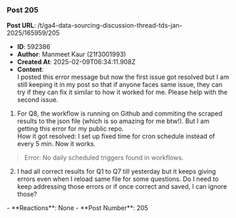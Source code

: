 ### Post 205
**Post URL**: /t/ga4-data-sourcing-discussion-thread-tds-jan-2025/165959/205
- **ID**: 592386
- **Author**: Manmeet Kaur (21f3001993)
- **Created At**: 2025-02-09T06:34:11.908Z
- **Content**:  
  I posted this error message but now the first issue got resolved but I am still keeping it in my post so that if anyone faces same issue, they can try if they can fix it similar to how it worked for me.
Please help with the second issue.
<ol>
<li>For Q8, the workflow is running on Github and commiting the scraped results to the json file (which is so amazing for me btw!). But I am getting this error for my public repo.<br>
How it got resolved: I set up fixed time for cron schedule instead of every 5 min. Now it works.</li>
</ol>
<blockquote>
Error: No daily scheduled triggers found in workflows.
</blockquote>
<ol start="2">
<li>I had all correct results for Q1 to Q7 till yesterday but it keeps giving errors even when I reload same file for some questions. Do I need to keep addressing those errors or if once correct and saved, I can ignore those?</li>
</ol>
- **Reactions**: None
- **Post Number**: 205

